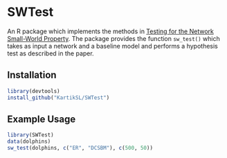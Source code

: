 # SWTest

An R package which implements the methods in [Testing for the Network Small-World Property](https://arxiv.org/pdf/2103.08035.pdf). The package provides the function `sw_test()` which takes as input a network and a baseline model and performs a hypothesis test as described in the paper.

## Installation

``` r
library(devtools)
install_github("KartikSL/SWTest")
```

## Example Usage

``` r
library(SWTest)
data(dolphins)
sw_test(dolphins, c("ER", "DCSBM"), c(500, 50))
```
